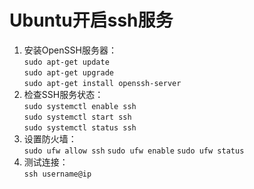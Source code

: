 # Ubuntu开启ssh服务
1. 安装OpenSSH服务器：  
`sudo apt-get update`  
`sudo apt-get upgrade`  
`sudo apt-get install openssh-server`  
2. 检查SSH服务状态：  
`sudo systemctl enable ssh`  
`sudo systemctl start ssh`  
`sudo systemctl status ssh`  
3. 设置防火墙：  
`sudo ufw allow ssh`
`sudo ufw enable`
`sudo ufw status`
4. 测试连接：  
`ssh username@ip`
